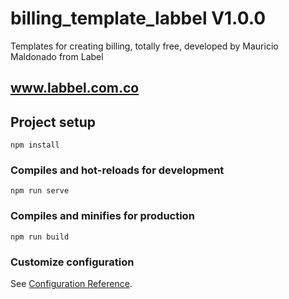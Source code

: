 # billing_template_labbel V1.0.0


Templates for creating billing, totally free, developed by Mauricio Maldonado from Label


## www.labbel.com.co

## Project setup
```
npm install
```

### Compiles and hot-reloads for development
```
npm run serve
```

### Compiles and minifies for production
```
npm run build
```

### Customize configuration
See [Configuration Reference](https://cli.vuejs.org/config/).
